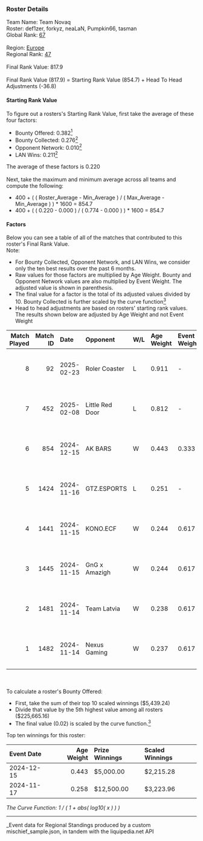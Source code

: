### Roster Details<br />
Team Name: Team Novaq<br />
Roster: def1zer, forkyz, neaLaN, Pumpkin66, tasman<br />
Global Rank: [67](../../standings_global_2025_04_07.md)<br />
<br />
Region: [Europe]( ../../standings_europe_2025_04_07.md)<br />
Regional Rank: [47]( ../../standings_europe_2025_04_07.md)<br />
<br />
Final Rank Value:  817.9<br />
<br />
Final Rank Value (817.9) = Starting Rank Value (854.7) + Head To Head Adjustments (-36.8)<br />

#### Starting Rank Value<br />
To figure out a rosters's Starting Rank Value, first take the average of these four factors:<br />
- Bounty Offered: 0.382[<sup>1</sup>](#table2)
- Bounty Collected: 0.276[<sup>2</sup>](#table1)
- Opponent Network: 0.010[<sup>2</sup>](#table1)
- LAN Wins: 0.211[<sup>2</sup>](#table1)

The average of these factors is 0.220<br />
<br />
Next, take the maximum and minimum average across all teams and compute the following:<br />
- 400 + ( ( Roster_Average - Min_Average ) / ( Max_Average - Min_Average ) ) * 1600 = 854.7
- 400 + ( ( 0.220 - 0.000 ) / ( 0.774 - 0.000 ) ) * 1600 = 854.7


#### Factors<br />
Below you can see a table of all of the matches that contributed to this roster's Final Rank Value.<br />
Note:<br />

- For Bounty Collected, Opponent Network, and LAN Wins, we consider only the ten best results over the past 6 months.
- Raw values for those factors are multiplied by Age Weight. Bounty and Opponent Network values are also multiplied by Event Weight. The adjusted value is shown in parenthesis.
- The final value for a factor is the total of its adjusted values divided by 10. Bounty Collected is further scaled by the curve function[<sup>3</sup>](#curveFunction)
- Head to head adjustments are based on rosters' starting rank values. The results shown below are adjusted by Age Weight and not Event Weight
<span id="table1"></span><br />


| Match Played | Match ID | Date       | Opponent        | W/L | Age Weight | Event Weight | Bounty Collected | Opponent Network | LAN Wins  | H2H Adj. | Roster                                     |
| -: | -: | :- | :- | :- | :- | :- | :- | :- | :- | -: | :- |
|            8 |       92 | 2025-02-23 | Roler Coaster   | L   | 0.911      | -            | -                | -                | -         |   -24.00 | def1zer, forkyz, neaLaN, Pumpkin66, tasman |
|            7 |      452 | 2025-02-08 | Little Red Door | L   | 0.812      | -            | -                | -                | -         |   -22.13 | def1zer, forkyz, neaLaN, Pumpkin66, tasman |
|            6 |      854 | 2024-12-15 | AK BARS         | W   | 0.443      | 0.333        | 0.006 (0.001)    | 0.000 (0.000)    | 1 (0.443) |     2.14 | dako, def1zer, forkyz, Pumpkin66, tasman   |
|            5 |     1424 | 2024-11-16 | GTZ.ESPORTS     | L   | 0.251      | -            | -                | -                | -         |    -2.42 | dako, def1zer, demente, neaLaN, Pumpkin66  |
|            4 |     1441 | 2024-11-15 | KONO.ECF        | W   | 0.244      | 0.617        | 0.017 (0.003)    | 0.272 (0.041)    | 1 (0.244) |     2.61 | dako, def1zer, demente, neaLaN, Pumpkin66  |
|            3 |     1445 | 2024-11-15 | GnG x Amazigh   | W   | 0.244      | 0.617        | 0.000 (0.000)    | 0.000 (0.000)    | 1 (0.244) |     0.54 | dako, def1zer, demente, neaLaN, Pumpkin66  |
|            2 |     1481 | 2024-11-14 | Team Latvia     | W   | 0.238      | 0.617        | 0.000 (0.000)    | 0.039 (0.006)    | 1 (0.238) |     1.13 | dako, def1zer, demente, neaLaN, Pumpkin66  |
|            1 |     1482 | 2024-11-14 | Nexus Gaming    | W   | 0.237      | 0.617        | 0.140 (0.021)    | 0.362 (0.053)    | 1 (0.237) |     5.33 | dako, def1zer, demente, neaLaN, Pumpkin66  |

<br />
<span id="table2"></span><br />
To calculate a roster's Bounty Offered:<br />

- First, take the sum of their top 10 scaled winnings ($5,439.24)
- Divide that value by the 5th highest value among all rosters ($225,665.16)
- The final value (0.02) is scaled by the curve function.[<sup>3</sup>](#curveFunction)

Top ten winnings for this roster:<br />

| Event Date | Age Weight | Prize Winnings | Scaled Winnings |
| :- | -: | :- | :- |
| 2024-12-15 |      0.443 | $5,000.00      | $2,215.28       |
| 2024-11-17 |      0.258 | $12,500.00     | $3,223.96       |


<span id="curveFunction"></span>_The Curve Function: 1 / ( 1 + abs( log10( x ) ) )_<br />

---
_Event data for Regional Standings produced by a custom mischief_sample.json, in tandem with the liquipedia.net API<br />
